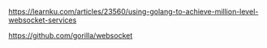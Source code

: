 https://learnku.com/articles/23560/using-golang-to-achieve-million-level-websocket-services

https://github.com/gorilla/websocket



